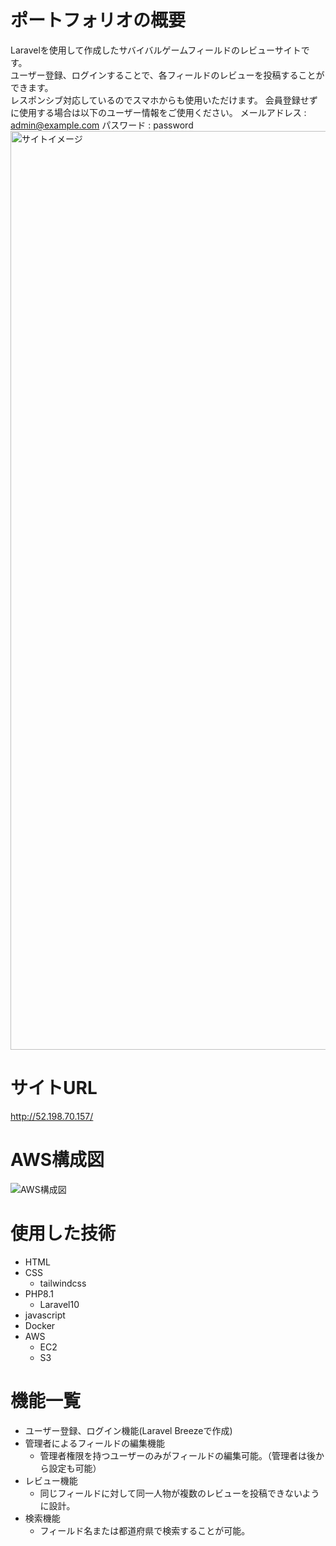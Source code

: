 # ポートフォリオの概要
Laravelを使用して作成したサバイバルゲームフィールドのレビューサイトです。<br>
ユーザー登録、ログインすることで、各フィールドのレビューを投稿することができます。<br>
レスポンシブ対応しているのでスマホからも使用いただけます。
会員登録せずに使用する場合は以下のユーザー情報をご使用ください。
メールアドレス : admin@example.com
パスワード : password
<img width="1470" alt="サイトイメージ" src="">
# サイトURL
http://52.198.70.157/

# AWS構成図
![AWS構成図](https://github.com/yuuma32/git_practice/assets/169751715/dc69bb68-5774-48c7-b58c-f19de4f6ec1f)

# 使用した技術
- HTML
- CSS
    - tailwindcss
- PHP8.1
    - Laravel10
- javascript
- Docker
- AWS
    - EC2
    - S3

# 機能一覧
- ユーザー登録、ログイン機能(Laravel Breezeで作成)
- 管理者によるフィールドの編集機能
    - 管理者権限を持つユーザーのみがフィールドの編集可能。（管理者は後から設定も可能）
- レビュー機能
    - 同じフィールドに対して同一人物が複数のレビューを投稿できないように設計。
- 検索機能
    - フィールド名または都道府県で検索することが可能。  
